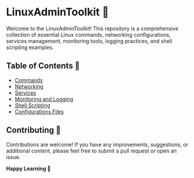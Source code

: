 # LinuxAdminToolkit 🧰

Welcome to the LinuxAdminToolkit! This repository is a comprehensive collection of essential Linux commands, networking configurations, services management, monitoring tools, logging practices, and shell scripting examples.

## Table of Contents 📃

- [Commands](https://github.com/JenilGajjar20/LinuxAdminToolkit/tree/master/commands)
- [Networking](https://github.com/JenilGajjar20/LinuxAdminToolkit/tree/master/networking)
- [Services](https://github.com/JenilGajjar20/LinuxAdminToolkit/tree/master/services)
- [Monitoring and Logging](https://github.com/JenilGajjar20/LinuxAdminToolkit/tree/master/monitoring_logging)
- [Shell Scripting](https://github.com/JenilGajjar20/LinuxAdminToolkit/tree/master/shell_scripting)
- [Configurations Files](https://github.com/JenilGajjar20/LinuxAdminToolkit/tree/master/configuration_files) 

## Contributing 🤝

Contributions are welcome! If you have any improvements, suggestions, or additional content, please feel free to submit a pull request or open an issue.

**Happy Learning 🚀**
